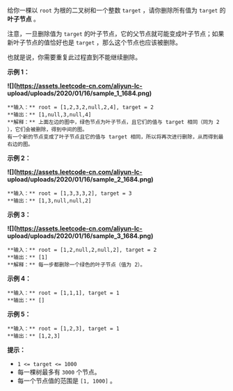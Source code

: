 给你一棵以 `root` 为根的二叉树和一个整数 `target` ，请你删除所有值为 `target` 的  **叶子节点** 。

注意，一旦删除值为 `target` 的叶子节点，它的父节点就可能变成叶子节点；如果新叶子节点的值恰好也是 `target` ，那么这个节点也应该被删除。

也就是说，你需要重复此过程直到不能继续删除。



**示例 1：**

**![](https://assets.leetcode-cn.com/aliyun-lc-
upload/uploads/2020/01/16/sample_1_1684.png)**

    
    
    **输入：** root = [1,2,3,2,null,2,4], target = 2
    **输出：** [1,null,3,null,4]
    **解释：** 上面左边的图中，绿色节点为叶子节点，且它们的值与 target 相同（同为 2 ），它们会被删除，得到中间的图。
    有一个新的节点变成了叶子节点且它的值与 target 相同，所以将再次进行删除，从而得到最右边的图。
    

**示例 2：**

**![](https://assets.leetcode-cn.com/aliyun-lc-
upload/uploads/2020/01/16/sample_2_1684.png)**

    
    
    **输入：** root = [1,3,3,3,2], target = 3
    **输出：** [1,3,null,null,2]
    

**示例 3：**

**![](https://assets.leetcode-cn.com/aliyun-lc-
upload/uploads/2020/01/16/sample_3_1684.png)**

    
    
    **输入：** root = [1,2,null,2,null,2], target = 2
    **输出：** [1]
    **解释：** 每一步都删除一个绿色的叶子节点（值为 2）。

**示例 4：**

    
    
    **输入：** root = [1,1,1], target = 1
    **输出：** []
    

**示例 5：**

    
    
    **输入：** root = [1,2,3], target = 1
    **输出：** [1,2,3]
    



**提示：**

  * `1 <= target <= 1000`
  * 每一棵树最多有 `3000` 个节点。
  * 每一个节点值的范围是 `[1, 1000]` 。

